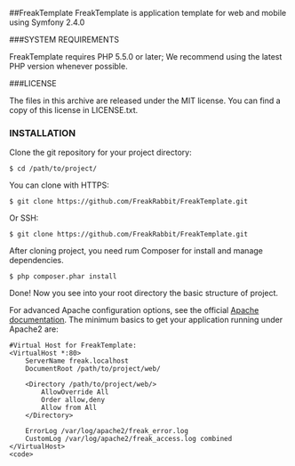 ##FreakTemplate
FreakTemplate is application template for web and mobile using Symfony 2.4.0

###SYSTEM REQUIREMENTS

FreakTemplate requires PHP 5.5.0 or later; We recommend using the latest PHP version whenever possible.

###LICENSE

The files in this archive are released under the MIT license. You can find a copy of this license in LICENSE.txt.

### INSTALLATION

Clone the git repository for your project directory:

```shell
$ cd /path/to/project/
```

You can clone with HTTPS:


```shell
$ git clone https://github.com/FreakRabbit/FreakTemplate.git
```

Or SSH:


```shell
$ git clone https://github.com/FreakRabbit/FreakTemplate.git
```

After cloning project, you need rum Composer for install and manage dependencies.


```shell
$ php composer.phar install
```

Done! Now you see into your root directory the basic structure of project.

For advanced Apache configuration options, see the official [Apache documentation](http://httpd.apache.org/docs/current/mod/core.html#documentroot). The minimum basics to get your application running under Apache2 are:


```shell
#Virtual Host for FreakTemplate:
<VirtualHost *:80>
    ServerName freak.localhost
    DocumentRoot /path/to/project/web/

    <Directory /path/to/project/web/>
        AllowOverride All
        Order allow,deny
        Allow from All
    </Directory>

    ErrorLog /var/log/apache2/freak_error.log
    CustomLog /var/log/apache2/freak_access.log combined
</VirtualHost>
<code>
```
